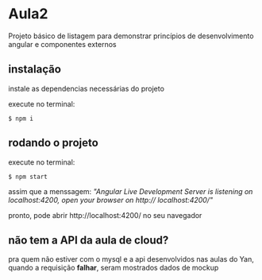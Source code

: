 # Aula2

Projeto básico de listagem para demonstrar princípios de desenvolvimento angular e componentes externos

## instalação
instale as dependencias necessárias do projeto 


execute no terminal: 

```shell
$ npm i
```

## rodando o projeto

execute no terminal: 

```shell
$ npm start
```

assim que a menssagem: *"Angular Live Development Server is listening on localhost:4200, open your browser on http://
localhost:4200/"*

pronto, pode abrir http://localhost:4200/ no seu navegador

## não tem a API da aula de cloud?
pra quem não estiver com o mysql e a api desenvolvidos nas aulas do Yan, quando a requisição **falhar**, seram mostrados dados de mockup
